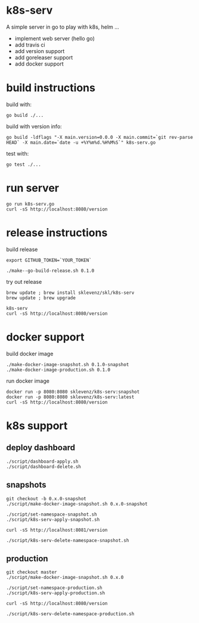 # k8s-serv

A simple server in go to play with k8s, helm ...

- implement web server (hello go)
- add travis ci
- add version support
- add goreleaser support
- add docker support

# build instructions


build with:
```
go build ./...
```
build with version info:
```
go build -ldflags "-X main.version=0.0.0 -X main.commit=`git rev-parse HEAD` -X main.date=`date -u +%Y%m%d.%H%M%S`" k8s-serv.go
```

test with:
```
go test ./...
```

# run server

```
go run k8s-serv.go
curl -sS http://localhost:8080/version
```

# release instructions

build release
```
export GITHUB_TOKEN=`YOUR_TOKEN`

./make--go-build-release.sh 0.1.0

```
try out release

```
brew update ; brew install sklevenz/skl/k8s-serv
brew update ; brew upgrade

k8s-serv
curl -sS http://localhost:8080/version
```

# docker support

build docker image

```
./make-docker-image-snapshot.sh 0.1.0-snapshot
./make-docker-image-production.sh 0.1.0
```

run docker image

```
docker run -p 8080:8080 sklevenz/k8s-serv:snapshot
docker run -p 8080:8080 sklevenz/k8s-serv:latest
curl -sS http://localhost:8080/version
```

# k8s support

## deploy dashboard

````
./script/dashboard-apply.sh
./script/dashboard-delete.sh
````


## snapshots

````
git checkout -b 0.x.0-snapshot
./script/make-docker-image-snapshot.sh 0.x.0-snapshot

./script/set-namespace-snapshot.sh
./script/k8s-serv-apply-snapshot.sh

curl -sS http://localhost:8081/version

./script/k8s-serv-delete-namespace-snapshot.sh
````

## production

````
git checkout master
./script/make-docker-image-snapshot.sh 0.x.0

./script/set-namespace-production.sh
./script/k8s-serv-apply-production.sh

curl -sS http://localhost:8080/version

./script/k8s-serv-delete-namespace-production.sh
````
